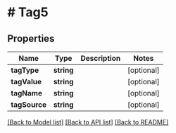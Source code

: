 # # Tag5

## Properties

Name | Type | Description | Notes
------------ | ------------- | ------------- | -------------
**tagType** | **string** |  | [optional]
**tagValue** | **string** |  | [optional]
**tagName** | **string** |  | [optional]
**tagSource** | **string** |  | [optional]

[[Back to Model list]](../../README.md#models) [[Back to API list]](../../README.md#endpoints) [[Back to README]](../../README.md)
